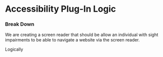 

# Accessibility Plug-In Logic 

### Break Down 

We are creating a screen reader that should be allow an individual with sight impairments to be able to navigate a website via the screen reader. 

Logically 
